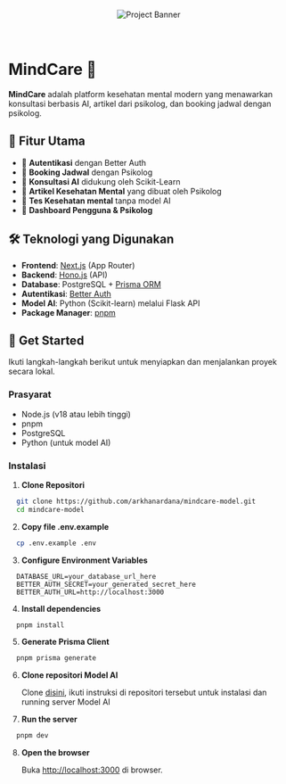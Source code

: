 <div align="center" >
  <br />
      <img src="https://github.com/user-attachments/assets/ef5242ec-4d4a-4cd4-9335-6560aa19fd79" alt="Project Banner">
  <br />
</div>


  <br />
  <br />
  
# MindCare 🧠

**MindCare** adalah platform kesehatan mental modern yang menawarkan konsultasi
berbasis AI, artikel dari psikolog, dan booking jadwal dengan psikolog.

## 🌟 Fitur Utama

- 🔐 **Autentikasi** dengan Better Auth
- 📅 **Booking Jadwal** dengan Psikolog
- 🤖 **Konsultasi AI** didukung oleh Scikit-Learn
- 📖 **Artikel Kesehatan Mental** yang dibuat oleh Psikolog
- 🧘 **Tes Kesehatan mental** tanpa model AI
- 🧩 **Dashboard Pengguna & Psikolog**

## 🛠 Teknologi yang Digunakan

- **Frontend**: [Next.js](https://nextjs.org/) (App Router)
- **Backend**: [Hono.js](https://hono.dev/) (API)
- **Database**: PostgreSQL +
  [Prisma ORM](https://www.prisma.io/?utm_source=docs)
- **Autentikasi**: [Better Auth](https://www.better-auth.com/)
- **Model AI**: Python (Scikit-learn) melalui Flask API
- **Package Manager**: [pnpm](https://pnpm.io/)

## 🚀 Get Started

Ikuti langkah-langkah berikut untuk menyiapkan dan menjalankan proyek secara
lokal.

### Prasyarat

- Node.js (v18 atau lebih tinggi)
- pnpm
- PostgreSQL
- Python (untuk model AI)

### Instalasi

1. **Clone Repositori**

```bash
  git clone https://github.com/arkhanardana/mindcare-model.git
  cd mindcare-model
```

2. **Copy file .env.example**

```bash
  cp .env.example .env
```

3. **Configure Environment Variables**

```env
  DATABASE_URL=your_database_url_here
  BETTER_AUTH_SECRET=your_generated_secret_here
  BETTER_AUTH_URL=http://localhost:3000
```

4. **Install dependencies**

```bash
  pnpm install
```

5. **Generate Prisma Client**

```bash
  pnpm prisma generate
```

6. **Clone repositori Model AI**

    Clone [disini](https://github.com/arkhanardana/mindcare-model), ikuti instruksi di
    repositori tersebut untuk instalasi dan running server Model AI

7. **Run the server**

```bash
  pnpm dev
```

8. **Open the browser**

    Buka [http://localhost:3000](http://localhost:3000) di browser.
